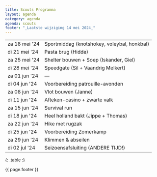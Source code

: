 ```yaml
---
title: Scouts Programma
layout: agenda
category: agenda
agenda: scouts
footer: "_Laatste wijziging 14 mei 2024_"
---
```


| | |
|---|---|
| za 18 mei '24 | Sportmiddag (knotshokey, voleybal, honkbal) |
| di 21 mei '24 | Pasta brug (Hidde) |
| za 25 mei '24 | Shelter bouwen + Soep (Iskander, Giel) |
| di 28 mei '24 | Speedgate (Sil + Vaandrig Melkert) |
| za 01 jun '24 | — |
| di 04 jun '24 | Voorbereiding patrouille-avonden |
| za 08 jun '24 | Vlot bouwen (Janne) |
| di 11 jun '24 | Afteken-casino + zwarte valk |
| za 15 jun '24 | Survival run |
| di 18 jun '24 | Heel holland bakt (Jippe + Thomas) |
| za 22 jun '24 | Hike met rugzak |
| di 25 jun '24 | Voorbereiding Zomerkamp |
| za 29 jun '24 | Klimmen & abseilen |
| di 02 jul '24 | Seizoensafsluiting (ANDERE TIJD!) |

{: .table :}

{{ page.footer }}
